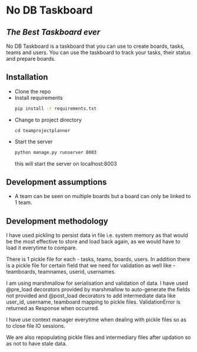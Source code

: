 # No DB Taskboard
## _The Best Taskboard ever_

No DB Taskboard is a taskboard that you can use to create boards, tasks, teams and users.
You can use the taskboard to track your tasks, their status and prepare boards.

## Installation
- Clone the repo
- Install requirements
    ```sh
    pip install -r requirements.txt
    ```
- Change to project directory
    ```
    cd teamprojectplanner
    ```
- Start the server
    ```sh
    python manage.py runserver 8003
    ```
    this will start the server on localhost:8003

## Development assumptions
- A team can be seen on multiple boards but a board can only be linked to 1 team.

## Development methodology

I have used pickling to persist data in file i.e. system memory as that would be the most effective to store and load back again, as we would have to load it everytime to compare.

There is 1 pickle file for each - tasks, teams, boards, users. In addition there is a pickle file for certain field that we need for validation as well like - teamboards, teamnames, userid, usernames.

I am using marshmallow for serialisation and validation of data. I have used @pre_load decorators provided by marshmallow to auto-generate the fields not provided and @post_load decorators to add intermediate data like user_id, username, teamboard mapping to pickle files. ValidationError is returned as Response when occurred.

I have use context manager everytime when dealing with pickle files so as to close file IO sessions.

We are also repopulating pickle files and intermediary files after updation so as not to have stale data.